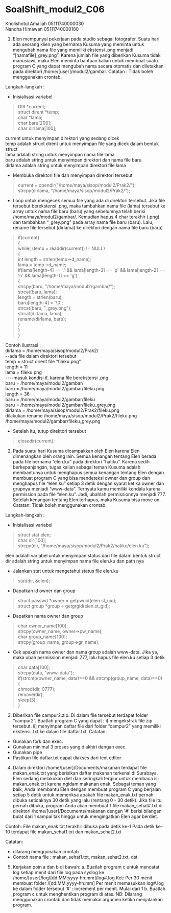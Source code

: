 # SoalShift_modul2_C06

Kholishotul Amaliah   05111740000030<br>
Nandha Himawan        05111740000180

1. Elen mempunyai pekerjaan pada studio sebagai fotografer. Suatu hari ada seorang klien yang bernama Kusuma yang meminta untuk mengubah nama file yang memiliki ekstensi .png menjadi “[namafile]_grey.png”. Karena jumlah file yang diberikan Kusuma tidak manusiawi, maka Elen meminta bantuan kalian untuk membuat suatu program C yang dapat mengubah nama secara otomatis dan diletakkan pada direktori /home/[user]/modul2/gambar.
Catatan : Tidak boleh menggunakan crontab.

Langkah-langkah :

- Inisialisasi variabel

> DIR *current; <br>
struct dirent *temp; <br>
char *lama; <br>
char baru[200]; <br>
char dirlama[100];

current untuk menyimpan direktori yang sedang dicek <br>
temp adalah struct dirent untuk menyimpan file yang dicek dalam bentuk struct  <br>
lama adalah string untuk menyimpan nama file lama <br>
baru adalah string untuk menyimpan direktori dan nama file baru <br>
dirlama adalah string untuk menyimpan direktori file lama <br>

-	Membuka direktori file dan menyimpan direktori tersebut

> current = opendir("/home/maya/sisop/modul2/Prak2/"); <br>
strcpy(dirlama, "/home/maya/sisop/modul2/Prak2/");

-	Loop untuk mengecek semua file yang ada di direktori tersebut. Jika file tersebut berekstensi .png, maka tambahkan nama file (lama) tersebut ke array untuk nama file baru (baru) yang sebelumnya telah berisi /home/maya/modul2/gambar/. Kemudian hapus 4 char terakhir (.png) dan tambahkan “_grey.png” pada array nama file baru (baru). Lalu, rename file tersebut (dirlama) ke direktori dengan nama file baru (baru)

> if(current) <br>
{ <br>
while( (temp = readdir(current)) != NULL) <br>
{ <br>
        int length = strlen(temp->d_name); <br>
        lama = temp->d_name; <br>
        if(lama[length-4] == '.' && lama[length-3] == 'p' && lama[length-2] == 'n' && lama[length-1] == 'g') <br>
        { <br>
            strcpy(baru, "/home/maya/modul2/gambar/"); <br>
            strcat(baru, lama); <br>
            length = strlen(baru); <br>
            baru[length-4] = '\0'; <br>
            strcat(baru, "_grey.png"); <br>
            strcat(dirlama, lama); <br>
            rename(dirlama, baru); <br>
        } <br>
} <br>
}

Contoh ilustrasi : <br>
dirlama = /home/maya/sisop/modul2/Prak2/ <br>
--ada file dalam direktori tersebut <br>
temp = struct dirent file “fileku.png” <br>
length = 11 <br>
lama = fileku.png <br>
----masuk kondisi if, karena file berekstensi .png <br>
baru = /home/maya/modul2/gambar/ <br>
baru = /home/maya/modul2/gambar/fileku.png <br>
length = 36 <br>
baru = /home/maya/modul2/gambar/fileku <br>
baru = /home/maya/modul2/gambar/fileku_grey.png <br>
dirlama = /home/maya/sisop/modul2/Prak2/fileku.png <br>
dilakukan rename /home/maya/sisop/modul2/Prak2/fileku.png /home/maya/modul2/gambar/fileku_grey.png <br>
-	Setelah itu, tutup direktori tersebut

> closedir(current);

2. Pada suatu hari Kusuma dicampakkan oleh Elen karena Elen dimenangkan oleh orang lain. Semua kenangan tentang Elen berada pada file bernama “elen.ku” pada direktori “hatiku”. Karena sedih berkepanjangan, tugas kalian sebagai teman Kusuma adalah membantunya untuk menghapus semua kenangan tentang Elen dengan membuat program C yang bisa mendeteksi owner dan group dan menghapus file “elen.ku” setiap 3 detik dengan syarat ketika owner dan grupnya menjadi “www-data”. Ternyata kamu memiliki kendala karena permission pada file “elen.ku”. Jadi, ubahlah permissionnya menjadi 777. Setelah kenangan tentang Elen terhapus, maka Kusuma bisa move on.
Catatan: Tidak boleh menggunakan crontab

Langkah-langkah : <br>

-	Inisialisasi variabel

> struct stat elen; <br>
char dir[100]; <br>
strcpy(dir, "/home/maya/sisop/modul2/Prak2/hatiku/elen.ku");

elen adalah variabel untuk menyimpan status dari file dalam bentuk struct <br>
dir adalah string untuk menyimpan nama file elen.ku dan path nya

-	Jalankan stat untuk mengetahui status file elen.ku

> stat(dir, &elen);

-	Dapatkan id owner dan group

> struct passwd *owner = getpwuid(elen.st_uid); <br>
struct group *group = getgrgid(elen.st_gid);

-	Dapatkan nama owner dan group

> char owner_name[100]; <br>
strcpy(owner_name, owner->pw_name); <br>
char group_name[100]; <br>
strcpy(group_name, group->gr_name); <br>

-	Cek apakah nama owner dan nama group adalah www-data. Jika ya, maka ubah permission menjadi 777, lalu hapus file elen.ku setiap 3 detik

> char data[100]; <br>
strcpy(data, "www-data"); <br>
if(strcmp(owner_name, data)==0 && strcmp(group_name, data)==0) <br>
{ <br>
chmod(dir, 0777); <br>
remove(dir); <br>
sleep(3); <br>
}

3. Diberikan file campur2.zip. Di dalam file tersebut terdapat folder “campur2”. 
Buatlah program C yang dapat :
i)  mengekstrak file zip tersebut.
ii) menyimpan daftar file dari folder “campur2” yang memiliki ekstensi .txt ke dalam file daftar.txt. 
Catatan:  
- Gunakan fork dan exec.
- Gunakan minimal 3 proses yang diakhiri dengan exec.
- Gunakan pipe
- Pastikan file daftar.txt dapat diakses dari text editor

4. Dalam direktori /home/[user]/Documents/makanan terdapat file makan_enak.txt yang berisikan daftar makanan terkenal di Surabaya. Elen sedang melakukan diet dan seringkali tergiur untuk membaca isi makan_enak.txt karena ngidam makanan enak. Sebagai teman yang baik, Anda membantu Elen dengan membuat program C yang berjalan setiap 5 detik untuk memeriksa apakah file makan_enak.txt pernah dibuka setidaknya 30 detik yang lalu (rentang 0 - 30 detik).
Jika file itu pernah dibuka, program Anda akan membuat 1 file makan_sehat#.txt di direktori /home/[user]/Documents/makanan dengan '#' berisi bilangan bulat dari 1 sampai tak hingga untuk mengingatkan Elen agar berdiet.

Contoh:
File makan_enak.txt terakhir dibuka pada detik ke-1
Pada detik ke-10 terdapat file makan_sehat1.txt dan makan_sehat2.txt

Catatan: 
- dilarang menggunakan crontab
- Contoh nama file : makan_sehat1.txt, makan_sehat2.txt, dst

5. Kerjakan poin a dan b di bawah:
a. Buatlah program c untuk mencatat log setiap menit dari file log pada syslog ke /home/[user]/log/[dd:MM:yyyy-hh:mm]/log#.log
Ket:
Per 30 menit membuat folder /[dd:MM:yyyy-hh:mm]
Per menit memasukkan log#.log ke dalam folder tersebut
‘#’ : increment per menit. Mulai dari 1
b. Buatlah program c untuk menghentikan program di atas.
NB: Dilarang menggunakan crontab dan tidak memakai argumen ketika menjalankan program.

